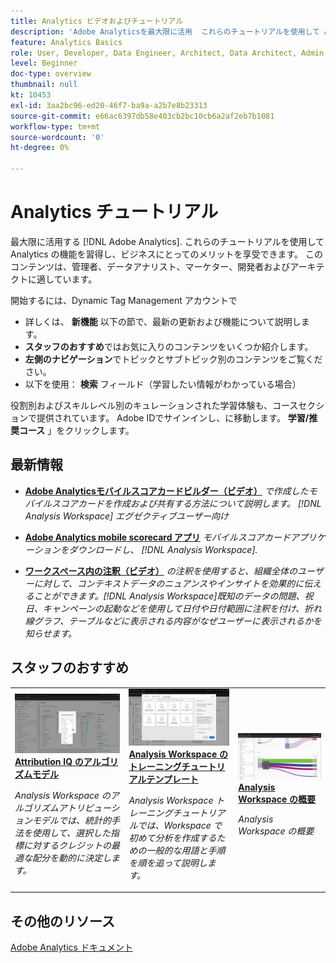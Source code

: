 ```yaml
---
title: Analytics ビデオおよびチュートリアル
description: 'Adobe Analyticsを最大限に活用  これらのチュートリアルを使用して Analytics の機能を習得し、ビジネスにとってのメリットを享受できます。 このコンテンツは、管理者、データアナリスト、マーケター、開発者およびアーキテクトに適しています。 '
feature: Analytics Basics
role: User, Developer, Data Engineer, Architect, Data Architect, Admin, Leader
level: Beginner
doc-type: overview
thumbnail: null
kt: 10453
exl-id: 3aa2bc96-ed20-46f7-ba9a-a2b7e8b23313
source-git-commit: e66ac6397db58e403cb2bc10cb6a2af2eb7b1081
workflow-type: tm+mt
source-wordcount: '0'
ht-degree: 0%

---
```




# Analytics チュートリアル

最大限に活用する [!DNL Adobe Analytics].  これらのチュートリアルを使用して Analytics の機能を習得し、ビジネスにとってのメリットを享受できます。 このコンテンツは、管理者、データアナリスト、マーケター、開発者およびアーキテクトに適しています。

開始するには、Dynamic Tag Management アカウントで
* 詳しくは、 **新機能** 以下の節で、最新の更新および機能について説明します。
* **スタッフのおすすめ**&#x200B;ではお気に入りのコンテンツをいくつか紹介します。
* **左側のナビゲーション**&#x200B;でトピックとサブトピック別のコンテンツをご覧ください。
* 以下を使用： **検索** フィールド（学習したい情報がわかっている場合）

役割別およびスキルレベル別のキュレーションされた学習体験も、コースセクションで提供されています。 Adobe IDでサインインし、に移動します。 **学習/推奨コース** 」をクリックします。

## 最新情報

* **[Adobe Analyticsモバイルスコアカードビルダー（ビデオ）](additional-tools/analytics-dashboards/adobe-analytics-dashboards-scorecard-builder.md)**
   *で作成したモバイルスコアカードを作成および共有する方法について説明します。 [!DNL Analysis Workspace] エグゼクティブユーザー向け*

* **[Adobe Analytics mobile scorecard アプリ](additional-tools/analytics-dashboards/adobe-analytics-dashboards-in-app-experience.md)**
   *モバイルスコアカードアプリケーションをダウンロードし、 [!DNL Analysis Workspace].*

* **[ワークスペース内の注釈（ビデオ）](analysis-workspace/navigating-workspace-projects/annotations-in-analysis-workspace.md)**
   *の注釈を使用すると、組織全体のユーザーに対して、コンテキストデータのニュアンスやインサイトを効果的に伝えることができます。[!DNL Analysis Workspace]既知のデータの問題、祝日、キャンペーンの起動などを使用して日付や日付範囲に注釈を付け、折れ線グラフ、テーブルなどに表示される内容がなぜユーザーに表示されるかを知らせます。*

## スタッフのおすすめ

<table>
<tr>
  <td>
    <a href="analysis-workspace/attribution-iq/algorithmic-model-in-attribution-iq.md">
      <img alt="Attribution IQ のアルゴリズムモデル" src="assets/36205.jpg" />
    </a>
    <div>
      <a href="analysis-workspace/attribution-iq/algorithmic-model-in-attribution-iq.md">
    <strong>Attribution IQ のアルゴリズムモデル</strong>
    </a>
    </div>
    <p>
    <em>Analysis Workspace のアルゴリズムアトリビューションモデルでは、統計的手法を使用して、選択した指標に対するクレジットの最適な配分を動的に決定します。</em>
    <p>
  </td>
   <td>
    <a href="analysis-workspace/navigating-workspace-projects/training-tutorial-template-in-analysis-workspace.md">
      <img alt="Analysis Workspace のトレーニングチュートリアルテンプレート" src="assets/33773.jpg" />
    </a>
    <div>
      <a href="analysis-workspace/navigating-workspace-projects/training-tutorial-template-in-analysis-workspace.md">
    <strong>Analysis Workspace のトレーニングチュートリアルテンプレート</strong>
    </a>
    </div>
    <p>
    <em>Analysis Workspace トレーニングチュートリアルでは、Workspace で初めて分析を作成するための一般的な用語と手順を順を追って説明します。</em>
    <p>
  </td>
  <td>
    <a href="analysis-workspace/analysis-workspace-basics/analysis-workspace-overview.md">
      <img alt="「Analysis Workspace の概要」ビデオのサムネール画像" src="assets/thumb_analysis-workspace-overview.png" />
    </a>
    <div>
      <a href="analysis-workspace/analysis-workspace-basics/analysis-workspace-overview.md">
    <strong>Analysis Workspace の概要</strong>
    </a>
    </div>
    <p>
    <em>Analysis Workspace の概要</em>
    <p>
  </td>
</tr>
</table>

## その他のリソース

[Adobe Analytics ドキュメント](https://experienceleague.adobe.com/docs/analytics.html?lang=ja)